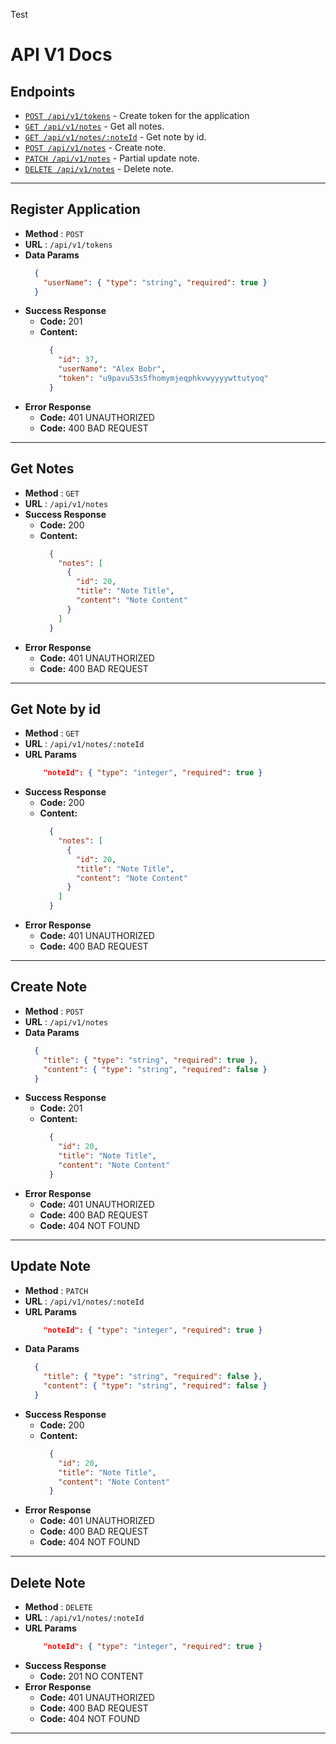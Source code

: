 Test
# API V1 Docs

## Endpoints
* [`POST /api/v1/tokens`](#register-application) - Create token for the application
* [`GET /api/v1/notes`](#get-notes) - Get all notes.
* [`GET /api/v1/notes/:noteId`](#get-note-by-id) - Get note by id.
* [`POST /api/v1/notes`](#create-note) - Create note.
* [`PATCH /api/v1/notes`](#update-note) - Partial update note.
* [`DELETE /api/v1/notes`](#delete-note) - Delete note.

----

## Register Application
* **Method** : `POST`
* **URL** : `/api/v1/tokens`
* **Data Params**  
    ```json
      {
        "userName": { "type": "string", "required": true }
      }
    ```
* **Success Response**
  * **Code:** 201
  * **Content:**  
    ```json 
      {
        "id": 37,
        "userName": "Alex Bobr",
        "token": "u9pavu53s5fhomymjeqphkvwyyyywttutyoq"
      }
    ```
* **Error Response**
  * **Code:** 401 UNAUTHORIZED
  * **Code:** 400 BAD REQUEST
----
## Get Notes
* **Method** : `GET`
* **URL** : `/api/v1/notes`
* **Success Response**
  * **Code:** 200
  * **Content:**  
    ```json 
      {
        "notes": [
          {
            "id": 20,
            "title": "Note Title",
            "content": "Note Content"
          }
        ]
      }
    ```
* **Error Response**
  * **Code:** 401 UNAUTHORIZED
  * **Code:** 400 BAD REQUEST

----

## Get Note by id
* **Method** : `GET`
* **URL** : `/api/v1/notes/:noteId`
* **URL Params**  
  ```json
      "noteId": { "type": "integer", "required": true }
    ```
* **Success Response**
  * **Code:** 200
  * **Content:**  
    ```json 
      {
        "notes": [
          {
            "id": 20,
            "title": "Note Title",
            "content": "Note Content"
          }
        ]
      }
    ```
* **Error Response**
  * **Code:** 401 UNAUTHORIZED
  * **Code:** 400 BAD REQUEST

----

## Create Note
* **Method** : `POST`
* **URL** : `/api/v1/notes`
* **Data Params**  
    ```json
      {
        "title": { "type": "string", "required": true },
        "content": { "type": "string", "required": false }
      }
    ```
* **Success Response**
  * **Code:** 201
  * **Content:**  
    ```json 
      {
        "id": 20,
        "title": "Note Title",
        "content": "Note Content"
      }
    ```
* **Error Response**
  * **Code:** 401 UNAUTHORIZED
  * **Code:** 400 BAD REQUEST
  * **Code:** 404 NOT FOUND

----

## Update Note
* **Method** : `PATCH`
* **URL** : `/api/v1/notes/:noteId`
* **URL Params**  
  ```json
      "noteId": { "type": "integer", "required": true }
    ```
* **Data Params**  
    ```json
      {
        "title": { "type": "string", "required": false },
        "content": { "type": "string", "required": false }
      }
    ```
* **Success Response**
  * **Code:** 200
  * **Content:**  
    ```json 
      {
        "id": 20,
        "title": "Note Title",
        "content": "Note Content"
      }
    ```
* **Error Response**
  * **Code:** 401 UNAUTHORIZED
  * **Code:** 400 BAD REQUEST
  * **Code:** 404 NOT FOUND

----

## Delete Note
* **Method** : `DELETE`
* **URL** : `/api/v1/notes/:noteId`
* **URL Params**  
  ```json
      "noteId": { "type": "integer", "required": true }
    ```
* **Success Response**
  * **Code:** 201 NO CONTENT
* **Error Response**
  * **Code:** 401 UNAUTHORIZED
  * **Code:** 400 BAD REQUEST
  * **Code:** 404 NOT FOUND

----